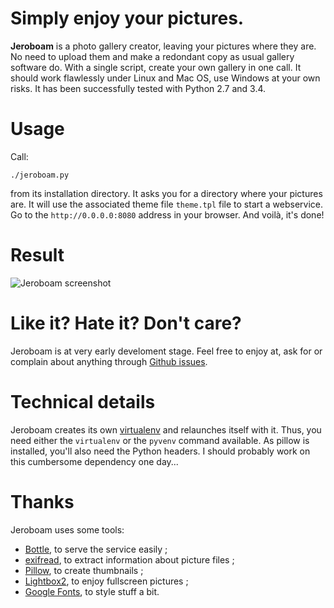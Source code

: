 # Simply enjoy your pictures.
**Jeroboam** is a photo gallery creator, leaving your pictures where they are.
No need to upload them and make a redondant copy as usual gallery software do.
With a single script, create your own gallery in one call.
It should work flawlessly under Linux and Mac OS, use Windows at your own risks.
It has been successfully tested with Python 2.7 and 3.4. 


# Usage
Call:

	./jeroboam.py

from its installation directory. It asks you for a directory where your pictures are.
It will use the associated theme file `theme.tpl` file to start a webservice.
Go to the `http://0.0.0.0:8080` address in your browser. And voilà, it's done!


# Result
![Jeroboam screenshot](/../screenshots/screenshot.png?raw=true "Screenshot")


# Like it? Hate it? Don't care?
Jeroboam is at very early develoment stage.
Feel free to enjoy at, ask for or complain about anything through
[Github issues](https://github.com/stephanepechard/jeroboam/issues).


# Technical details
Jeroboam creates its own [virtualenv](http://virtualenv.readthedocs.org/)
and relaunches itself with it. Thus, you need either the `virtualenv` or
the `pyvenv` command available. As pillow is installed, you'll also need
the Python headers. I should probably work on this cumbersome dependency one day...


# Thanks
Jeroboam uses some tools:

- [Bottle](http://bottlepy.org/), to serve the service easily ;
- [exifread](https://pypi.python.org/pypi/ExifRead), to extract information about picture files ;
- [Pillow](https://pillow.readthedocs.org/), to create thumbnails ; 
- [Lightbox2](https://github.com/lokesh/lightbox2), to enjoy fullscreen pictures ;
- [Google Fonts](https://www.google.com/fonts), to style stuff a bit.
